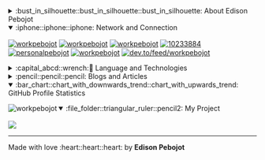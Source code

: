 <!-- <p align="left">
<img src="https://komarev.com/ghpvc/?username=workpebojot&label=Profile%20views&color=0e75b6&style=flat" alt="workpebojot" />
<img src="https://visitor-badge.laobi.icu/badge?page_id=workpebojot.workpebojot" alt="workpebojot"  />
<img src="https://img.shields.io/github/followers/workpebojot?label=Follow&style=social" alt="workpebojot"  />
</p>

<p align="left"> <a href="https://twitter.com/workpebojot" target="blank"><img src="https://img.shields.io/twitter/follow/workpebojot?logo=twitter&style=for-the-badge" alt="workpebojot" /></a> </p>
-->

<details>
    <summary>:bust_in_silhouette::bust_in_silhouette::bust_in_silhouette: About Edison Pebojot</summary>

- 🔭 I’m currently working on [The Vacuum Project](https://github.com/workpebojot/Vacuum)

- 🌱 I’m currently learning **React Native Framework, CodeIgniter and Java Spring**

- 👯 I’m looking to collaborate on [GitHub CLI](https://github.com/cli/cli)

- 🤝 I’m looking for help with [Facebook React Native](https://github.com/facebook/react-native)

- 👨‍💻 All of my projects are available at [https://github.com/workpebojot?tab=projects](https://github.com/workpebojot?tab=projects)

- 📝 I regularly write articles on [https://dev.to/workpebojot](https://dev.to/workpebojot)

- 💬 Ask me about **React Native**

- 📫 How to reach me **pebojot.edison.work@gmail.com**

- 📄 Know about my experiences [https://www.linkedin.com/in/workpebojot/](https://www.linkedin.com/in/workpebojot/)

- ⚡ Fun fact **Pizza**
</details>

<details open>
    <summary>:iphone::iphone::iphone: Network and Connection</summary>

</details>
<p align="left">
<a href="https://dev.to/workpebojot" target="blank"><img align="center" src="https://user-images.githubusercontent.com/38276345/103168116-7ebdca80-486b-11eb-8c2e-a6977f2f7464.png" alt="workpebojot" /></a>
<a href="https://twitter.com/workpebojot" target="blank"><img align="center" src="https://user-images.githubusercontent.com/38276345/103168088-4a4a0e80-486b-11eb-82ed-54490ad46730.png" alt="workpebojot" /></a>
<a href="https://linkedin.com/in/workpebojot" target="blank"><img align="center" src="https://user-images.githubusercontent.com/38276345/103168057-1d95f700-486b-11eb-953e-abca7277b531.png" alt="workpebojot"/></a>
<a href="https://stackoverflow.com/users/10233884/edison-pebojot?tab=profile" target="blank"><img align="center" src="https://user-images.githubusercontent.com/38276345/103168229-5d111300-486c-11eb-94dc-1ec5737e156b.png" alt="10233884" /></a>
<a href="https://fb.com/personalpebojot" target="blank"><img align="center" src="https://user-images.githubusercontent.com/38276345/103168269-9ba6cd80-486c-11eb-948b-83498fe4194b.png" alt="personalpebojot" /></a>
<!-- <a href="https://medium.com/@workpebojot" target="blank"><img align="center" src="https://cdn.jsdelivr.net/npm/simple-icons@3.0.1/icons/medium.svg" alt="@workpebojot" height="30" width="40" /></a> -->
<a href="https://www.codewars.com/users/workpebojot" target="blank"><img align="center" src="https://user-images.githubusercontent.com/38276345/103167816-6056cf80-4869-11eb-8a8e-cc7f0c13ca32.png" alt="workpebojot" /></a>
<a href="/dev.to/feed/workpebojot" target="blank"><img align="center" src="https://user-images.githubusercontent.com/38276345/103167850-a875f200-4869-11eb-888a-fd2babe23cd9.png" alt="dev.to/feed/workpebojot" /></a>
</p>

<details>
<summary>:capital_abcd::wrench:🔨 Language and Technologies</summary>
<p align="left"> <a href="https://developer.android.com" target="_blank"> <img src="https://devicons.github.io/devicon/devicon.git/icons/android/android-original-wordmark.svg" alt="android" width="40" height="40"/> </a> <a href="https://angular.io" target="_blank"> <img src="https://devicons.github.io/devicon/devicon.git/icons/angularjs/angularjs-original.svg" alt="angularjs" width="40" height="40"/> </a> <a href="https://cordova.apache.org/" target="_blank"> <img src="https://www.vectorlogo.zone/logos/apache_cordova/apache_cordova-icon.svg" alt="apachecordova" width="40" height="40"/> </a> <a href="https://backbonejs.org" target="_blank"> <img src="https://devicons.github.io/devicon/devicon.git/icons/backbonejs/backbonejs-original-wordmark.svg" alt="backbonejs" width="40" height="40"/> </a> <a href="https://getbootstrap.com" target="_blank"> <img src="https://devicons.github.io/devicon/devicon.git/icons/bootstrap/bootstrap-plain.svg" alt="bootstrap" width="40" height="40"/> </a> <a href="https://codeigniter.com" target="_blank"> <img src="https://cdn.worldvectorlogo.com/logos/codeigniter.svg" alt="codeigniter" width="40" height="40"/> </a> <a href="https://www.w3schools.com/cpp/" target="_blank"> <img src="https://devicons.github.io/devicon/devicon.git/icons/cplusplus/cplusplus-original.svg" alt="cplusplus" width="40" height="40"/> </a> <a href="https://www.w3schools.com/css/" target="_blank"> <img src="https://devicons.github.io/devicon/devicon.git/icons/css3/css3-original-wordmark.svg" alt="css3" width="40" height="40"/> </a> <a href="https://www.electronjs.org" target="_blank"> <img src="https://devicons.github.io/devicon/devicon.git/icons/electron/electron-original.svg" alt="electron" width="40" height="40"/> </a> <a href="https://expressjs.com" target="_blank"> <img src="https://devicons.github.io/devicon/devicon.git/icons/express/express-original-wordmark.svg" alt="express" width="40" height="40"/> </a> <a href="https://firebase.google.com/" target="_blank"> <img src="https://www.vectorlogo.zone/logos/firebase/firebase-icon.svg" alt="firebase" width="40" height="40"/> </a> <a href="https://cloud.google.com" target="_blank"> <img src="https://www.vectorlogo.zone/logos/google_cloud/google_cloud-icon.svg" alt="gcp" width="40" height="40"/> </a> <a href="https://git-scm.com/" target="_blank"> <img src="https://www.vectorlogo.zone/logos/git-scm/git-scm-icon.svg" alt="git" width="40" height="40"/> </a> <a href="https://gulpjs.com" target="_blank"> <img src="https://devicons.github.io/devicon/devicon.git/icons/gulp/gulp-plain.svg" alt="gulp" width="40" height="40"/> </a> <a href="https://www.haskell.org/" target="_blank"> <img src="https://upload.wikimedia.org/wikipedia/commons/1/1c/Haskell-Logo.svg" alt="haskell" width="40" height="40"/> </a> <a href="https://heroku.com" target="_blank"> <img src="https://www.vectorlogo.zone/logos/heroku/heroku-icon.svg" alt="heroku" width="40" height="40"/> </a> <a href="https://www.w3.org/html/" target="_blank"> <img src="https://devicons.github.io/devicon/devicon.git/icons/html5/html5-original-wordmark.svg" alt="html5" width="40" height="40"/> </a> <a href="https://ionicframework.com" target="_blank"> <img src="https://upload.wikimedia.org/wikipedia/commons/d/d1/Ionic_Logo.svg" alt="ionic" width="40" height="40"/> </a> <a href="https://www.java.com" target="_blank"> <img src="https://devicons.github.io/devicon/devicon.git/icons/java/java-original-wordmark.svg" alt="java" width="40" height="40"/> </a> <a href="https://developer.mozilla.org/en-US/docs/Web/JavaScript" target="_blank"> <img src="https://devicons.github.io/devicon/devicon.git/icons/javascript/javascript-original.svg" alt="javascript" width="40" height="40"/> </a> <a href="https://jekyllrb.com/" target="_blank"> <img src="https://www.vectorlogo.zone/logos/jekyllrb/jekyllrb-icon.svg" alt="jekyll" width="40" height="40"/> </a> <a href="https://laravel.com/" target="_blank"> <img src="https://devicons.github.io/devicon/devicon.git/icons/laravel/laravel-plain-wordmark.svg" alt="laravel" width="40" height="40"/> </a> <a href="https://www.linux.org/" target="_blank"> <img src="https://devicons.github.io/devicon/devicon.git/icons/linux/linux-original.svg" alt="linux" width="40" height="40"/> </a> <a href="https://www.microsoft.com/en-us/sql-server" target="_blank"> <img src="https://cdn.worldvectorlogo.com/logos/microsoft-sql-server.svg" alt="mssql" width="40" height="40"/> </a> <a href="https://www.mysql.com/" target="_blank"> <img src="https://devicons.github.io/devicon/devicon.git/icons/mysql/mysql-original-wordmark.svg" alt="mysql" width="40" height="40"/> </a> <a href="https://nextjs.org/" target="_blank"> <img src="https://cdn.worldvectorlogo.com/logos/nextjs-3.svg" alt="nextjs" width="40" height="40"/> </a> <a href="https://nodejs.org" target="_blank"> <img src="https://devicons.github.io/devicon/devicon.git/icons/nodejs/nodejs-original-wordmark.svg" alt="nodejs" width="40" height="40"/> </a> <a href="https://www.oracle.com/" target="_blank"> <img src="https://devicons.github.io/devicon/devicon.git/icons/oracle/oracle-original.svg" alt="oracle" width="40" height="40"/> </a> <a href="https://www.php.net" target="_blank"> <img src="https://devicons.github.io/devicon/devicon.git/icons/php/php-original.svg" alt="php" width="40" height="40"/> </a> <a href="https://postman.com" target="_blank"> <img src="https://www.vectorlogo.zone/logos/getpostman/getpostman-icon.svg" alt="postman" width="40" height="40"/> </a> <a href="https://pugjs.org" target="_blank"> <img src="https://cdn.worldvectorlogo.com/logos/pug.svg" alt="pug" width="40" height="40"/> </a> <a href="https://reactjs.org/" target="_blank"> <img src="https://devicons.github.io/devicon/devicon.git/icons/react/react-original-wordmark.svg" alt="react" width="40" height="40"/> </a> <a href="https://reactnative.dev/" target="_blank"> <img src="https://reactnative.dev/img/header_logo.svg" alt="reactnative" width="40" height="40"/> </a> <a href="https://sass-lang.com" target="_blank"> <img src="https://devicons.github.io/devicon/devicon.git/icons/sass/sass-original.svg" alt="sass" width="40" height="40"/> </a> <a href="https://spring.io/" target="_blank"> <img src="https://www.vectorlogo.zone/logos/springio/springio-icon.svg" alt="spring" width="40" height="40"/> </a> <a href="https://www.sqlite.org/" target="_blank"> <img src="https://www.vectorlogo.zone/logos/sqlite/sqlite-icon.svg" alt="sqlite" width="40" height="40"/> </a> <a href="https://www.tensorflow.org" target="_blank"> <img src="https://www.vectorlogo.zone/logos/tensorflow/tensorflow-icon.svg" alt="tensorflow" width="40" height="40"/> </a> <a href="https://www.typescriptlang.org/" target="_blank"> <img src="https://devicons.github.io/devicon/devicon.git/icons/typescript/typescript-original.svg" alt="typescript" width="40" height="40"/> </a> <a href="https://unity.com/" target="_blank"> <img src="https://www.vectorlogo.zone/logos/unity3d/unity3d-icon.svg" alt="unity" width="40" height="40"/> </a> <a href="https://webpack.js.org" target="_blank"> <img src="https://devicons.github.io/devicon/devicon.git/icons/webpack/webpack-original.svg" alt="webpack" width="40" height="40"/> </a> </p>
</details>

<details>
<summary>:pencil::pencil::pencil: Blogs and Articles</summary>

<!-- BLOG-POST-LIST:START -->
- [Building An Architectural Character for Modern Software Architect [Part 3]](https://dev.to/workpebojot/building-an-architectural-character-for-modern-software-architect-part-3-47k3)
- [Architecting Modules for Software Modularity [Part 2]](https://dev.to/workpebojot/architecting-modules-for-software-modularity-part-2-3bpc)
- [Software Architectural Thinking for Developers [Part 1]](https://dev.to/workpebojot/software-architectural-thinking-for-developers-part-1-2a34)
- [Learn Data Structure and Algorithm in JavaScript | Part 20](https://dev.to/workpebojot/learn-data-structure-and-algorithm-in-javascript-part-20-45pb)
<!-- BLOG-POST-LIST:END -->
</details>

<details open>
    <summary>:bar_chart::chart_with_downwards_trend::chart_with_upwards_trend: GitHub Profile Statistics</summary>
    <!--
    <p>
        <img align="left" src="https://github-readme-stats.vercel.app/api?username=workpebojot&show_icons=true&locale=en&count_private=true" alt="workpebojot" />
    </p>
    -->
    <p>
        <img align="left" src="https://github-readme-stats.vercel.app/api/top-langs?username=workpebojot&show_icons=true&locale=en&layout=compact&langs_count=10" alt="workpebojot" />
    </p>
    <!--
    <p>
        <img align="center" src="https://github-readme-streak-stats.herokuapp.com/?user=workpebojot&" alt="workpebojot" />
    </p>
-->
</details>
<!--
<details open>
    <summary>:star::star::star: GitHub Profile Awards</summary>
    <p align="left">
        <a href="https://github.com/ryo-ma/github-profile-trophy">
            <img src="https://github-profile-trophy.vercel.app/?username=workpebojot" alt="workpebojot" />
        </a>
    </p>
</details>
-->

<!--
<details open>
    <summary>:fire::fire::fire: Favorite Project</summary>
    <p>
        <img src="https://github-readme-stats.vercel.app/api/pin/?username=cmderdev&repo=cmder" />
    </p>
    <p>
        <img src="https://github-readme-stats.vercel.app/api/pin/?username=GitSquared&repo=edex-ui" />
    </p>
</details>
-->

<details open>
    <summary>:file_folder::triangular_ruler::pencil2: My Project</summary>
    <br>
    <a href="https://github.com/workpebojot/Vacuum">
        <img src="https://github-readme-stats.vercel.app/api/pin/?username=workpebojot&repo=vacuum" />
    </a>
</details>

---

<p align="left">
    Made with love :heart::heart::heart: by <b>Edison Pebojot</b>
</p>
<!--
<p align="left">
    <a href="https://www.buymeacoffee.com/workpebojot">
        <img align="left" src="https://cdn.buymeacoffee.com/buttons/v2/default-yellow.png" height="50" width="210" alt="workpebojot" />
    </a>
</p>
-->
